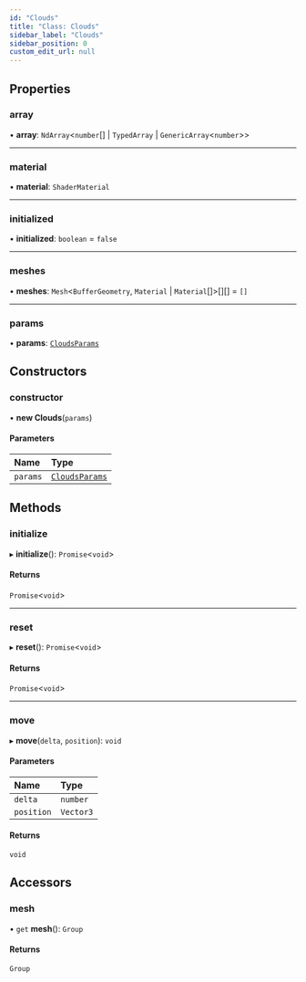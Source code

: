 ```yaml
---
id: "Clouds"
title: "Class: Clouds"
sidebar_label: "Clouds"
sidebar_position: 0
custom_edit_url: null
---
```


## Properties

### array

• **array**: `NdArray`<`number`[] \| `TypedArray` \| `GenericArray`<`number`\>\>

___

### material

• **material**: `ShaderMaterial`

___

### initialized

• **initialized**: `boolean` = `false`

___

### meshes

• **meshes**: `Mesh`<`BufferGeometry`, `Material` \| `Material`[]\>[][] = `[]`

___

### params

• **params**: [`CloudsParams`](../modules.md#cloudsparams-92)

## Constructors

### constructor

• **new Clouds**(`params`)

#### Parameters

| Name | Type |
| :------ | :------ |
| `params` | [`CloudsParams`](../modules.md#cloudsparams-92) |

## Methods

### initialize

▸ **initialize**(): `Promise`<`void`\>

#### Returns

`Promise`<`void`\>

___

### reset

▸ **reset**(): `Promise`<`void`\>

#### Returns

`Promise`<`void`\>

___

### move

▸ **move**(`delta`, `position`): `void`

#### Parameters

| Name | Type |
| :------ | :------ |
| `delta` | `number` |
| `position` | `Vector3` |

#### Returns

`void`

## Accessors

### mesh

• `get` **mesh**(): `Group`

#### Returns

`Group`

